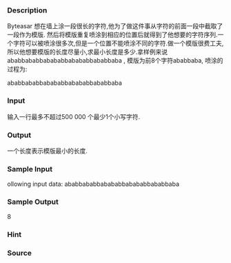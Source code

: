 
### Description

Byteasar 想在墙上涂一段很长的字符,他为了做这件事从字符的前面一段中截取了一段作为模版. 然后将模版重复喷涂到相应的位置后就得到了他想要的字符序列.一个字符可以被喷涂很多次,但是一个位置不能喷涂不同的字符.做一个模版很费工夫,所以他想要模版的长度尽量小,求最小长度是多少.拿样例来说
ababbababbabababbabababbababbaba , 模版为前8个字符ababbaba, 喷涂的过程为:

ababbababbabababbabababbababbaba

### Input
输入一行最多不超过500 000 个最少1个小写字符. 

### Output
一个长度表示模版最小的长度. 

### Sample Input
ollowing input data:
ababbababbabababbabababbababbaba

### Sample Output
8

### Hint

### Source
